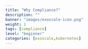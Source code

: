 ```yaml
---
title: "Why Compliance?"
description: ""
banner: "images/exoscale-icon.png"
weight: 1
tags: [compliance]
level: "beginner"
categories: [exoscale,kubernetes]
---
```

